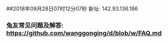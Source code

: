 ##2018年09月28日07时12分07秒 新址: 142.93.136.186
### 兔友常见问题及解答: https://github.com/wanggonging/d/blob/w/FAQ.md
